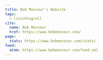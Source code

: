 ```yaml
---
title: Bob Monsour's Website
tags:
  - list/blogroll
cite:
  name: Bob Monsour
  href: https://www.bobmonsour.com/
page:
  stats: https://www.bobmonsour.com/stats/
feed:
  atom: https://www.bobmonsour.com/feed.xml 
---
```

